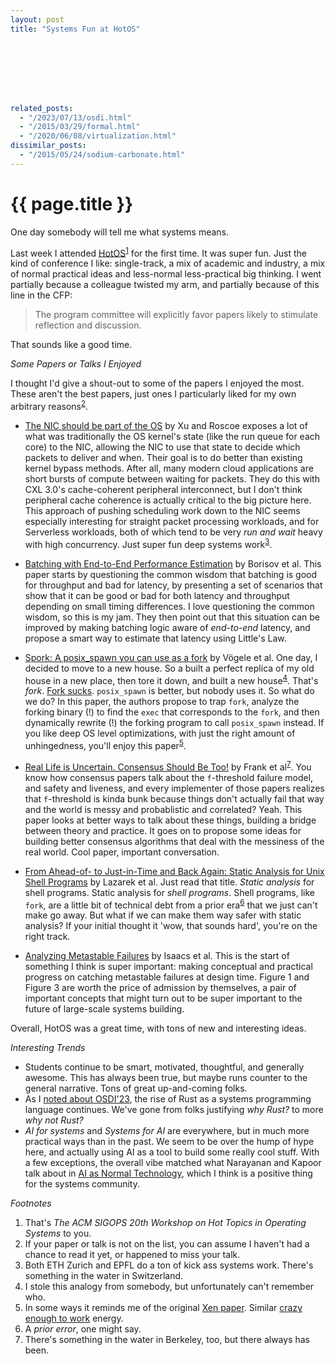 ```yaml
---
layout: post
title: "Systems Fun at HotOS"








related_posts:
  - "/2023/07/13/osdi.html"
  - "/2015/03/29/formal.html"
  - "/2020/06/08/virtualization.html"
dissimilar_posts:
  - "/2015/05/24/sodium-carbonate.html"
---
```

{{ page.title }}
================

<script>
  MathJax = {
    tex: {inlineMath: [['$', '$'], ['\\(', '\\)']]}
  };
</script>
<script id="MathJax-script" async src="https://cdn.jsdelivr.net/npm/mathjax@3/es5/tex-mml-chtml.js"></script>

<p class="meta">One day somebody will tell me what systems means.</p>

Last week I attended [HotOS](https://sigops.org/s/conferences/hotos/2025/index.html)<sup>[1](#foot1)</sup> for the first time. It was super fun. Just the kind of conference I like: single-track, a mix of academic and industry, a mix of normal practical ideas and less-normal less-practical big thinking. I went partially because a colleague twisted my arm, and partially because of this line in the CFP:

> The program committee will explicitly favor papers likely to stimulate reflection and discussion.

That sounds like a good time.

*Some Papers or Talks I Enjoyed*

I thought I'd give a shout-out to some of the papers I enjoyed the most. These aren't the best papers, just ones I particularly liked for my own arbitrary reasons<sup>[2](#foot2)</sup>.

* [The NIC should be part of the OS](https://sigops.org/s/conferences/hotos/2025/papers/hotos25-207.pdf) by Xu and Roscoe exposes a lot of what was traditionally the OS kernel's state (like the run queue for each core) to the NIC, allowing the NIC to use that state to decide which packets to deliver and when. Their goal is to do better than existing kernel bypass methods. After all, many modern cloud applications are short bursts of compute between waiting for packets. They do this with CXL 3.0's cache-coherent peripheral interconnect, but I don't think peripheral cache coherence is actually critical to the big picture here. This approach of pushing scheduling work down to the NIC seems especially interesting for straight packet processing workloads, and for Serverless workloads, both of which tend to be very *run and wait* heavy with high concurrency. Just super fun deep systems work<sup>[3](#foot3)</sup>.

* [Batching with End-to-End Performance Estimation](https://sigops.org/s/conferences/hotos/2025/papers/hotos25-60.pdf) by Borisov et al. This paper starts by questioning the common wisdom that batching is good for throughput and bad for latency, by presenting a set of scenarios that show that it can be good or bad for both latency and throughput depending on small timing differences. I love questioning the common wisdom, so this is my jam. They then point out that this situation can be improved by making batching logic aware of *end-to-end* latency, and propose a smart way to estimate that latency using Little's Law.

* [Spork: A posix_spawn you can use as a fork](https://sigops.org/s/conferences/hotos/2025/papers/hotos25-414.pdf) by Vögele et al. One day, I decided to move to a new house. So a built a perfect replica of my old house in a new place, then tore it down, and built a new house<sup>[4](#foot4)</sup>. That's *fork*. [Fork sucks](https://dl.acm.org/doi/10.1145/3317550.3321435). `posix_spawn` is better, but nobody uses it. So what do we do? In this paper, the authors propose to trap `fork`, analyze the forking binary (!) to find the `exec` that corresponds to the `fork`, and then dynamically rewrite (!) the forking program to call `posix_spawn` instead. If you like deep OS level optimizations, with just the right amount of unhingedness, you'll enjoy this paper<sup>[5](#foot5)</sup>.

* [Real Life is Uncertain. Consensus Should Be Too!](https://sigops.org/s/conferences/hotos/2025/papers/hotos25-69.pdf) by Frank et al<sup>[7](#foot7)</sup>. You know how consensus papers talk about the `f`-threshold failure model, and safety and liveness, and every implementer of those papers realizes that `f`-threshold is kinda bunk because things don't actually fail that way and the world is messy and probablistic and correlated? Yeah. This paper looks at better ways to talk about these things, building a bridge between theory and practice. It goes on to propose some ideas for building better consensus algorithms that deal with the messiness of the real world. Cool paper, important conversation.

* [From Ahead-of- to Just-in-Time and Back Again: Static Analysis for Unix Shell Programs](https://sigops.org/s/conferences/hotos/2025/papers/hotos25-364.pdf) by Lazarek et al. Just read that title. *Static analysis* for shell programs. Static analysis for *shell programs*. Shell programs, like `fork`, are a little bit of technical debt from a prior era<sup>[6](#foot6)</sup> that we just can't make go away. But what if we can make them way safer with static analysis? If your initial thought it 'wow, that sounds hard', you're on the right track.

* [Analyzing Metastable Failures](https://sigops.org/s/conferences/hotos/2025/papers/hotos25-106.pdf) by Isaacs et al. This is the start of something I think is super important: making conceptual and practical progress on catching metastable failures at design time. Figure 1 and Figure 3 are worth the price of admission by themselves, a pair of important concepts that might turn out to be super important to the future of large-scale systems building.

Overall, HotOS was a great time, with tons of new and interesting ideas.

*Interesting Trends*

* Students continue to be smart, motivated, thoughtful, and generally awesome. This has always been true, but maybe runs counter to the general narrative. Tons of great up-and-coming folks.
* As I [noted about OSDI'23](https://brooker.co.za/blog/2023/07/13/osdi.html), the rise of Rust as a systems programming language continues. We've gone from folks justifying *why Rust?* to more *why not Rust?*
* *AI for systems* and *Systems for AI* are everywhere, but in much more practical ways than in the past. We seem to be over the hump of hype here, and actually using AI as a tool to build some really cool stuff. With a few exceptions, the overall vibe matched what Narayanan and Kapoor talk about in [AI as Normal Technology](https://knightcolumbia.org/content/ai-as-normal-technology), which I think is a positive thing for the systems community.

*Footnotes*

1. <a name="foot1"></a> That's *The ACM SIGOPS 20th Workshop on Hot Topics in Operating Systems* to you.
2. <a name="foot2"></a> If your paper or talk is not on the list, you can assume I haven't had a chance to read it yet, or happened to miss your talk.
3. <a name="foot3"></a> Both ETH Zurich and EPFL do a ton of kick ass systems work. There's something in the water in Switzerland.
4. <a name="foot4"></a> I stole this analogy from somebody, but unfortunately can't remember who. 
5. <a name="foot5"></a> In some ways it reminds me of the original [Xen paper](https://www.cl.cam.ac.uk/research/srg/netos/papers/2003-xensosp.pdf). Similar [crazy enough to work](https://tvtropes.org/pmwiki/pmwiki.php/Main/CrazyEnoughToWork) energy.
6. <a name="foot6"></a> A *prior error*, one might say.
7. <a name="foot7"></a> There's something in the water in Berkeley, too, but there always has been.